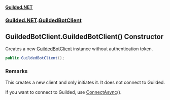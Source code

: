 #### [Guilded.NET](Guilded_NET_Base.md 'Guilded.NET.Base')
### [Guilded.NET](Guilded_NET_Base.md#Guilded_NET 'Guilded.NET').[GuildedBotClient](GuildedBotClient.md 'Guilded.NET.GuildedBotClient')
## GuildedBotClient.GuildedBotClient() Constructor
Creates a new [GuildedBotClient](GuildedBotClient.md 'Guilded.NET.GuildedBotClient') instance without authentication token.  
```csharp
public GuildedBotClient();
```
### Remarks
This creates a new client and only initiates it. It does not connect to Guilded.



If you want to connect to Guilded, use [ConnectAsync()](GuildedBotClient_ConnectAsync().md 'Guilded.NET.GuildedBotClient.ConnectAsync()').
